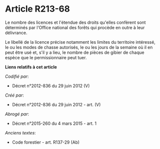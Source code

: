 # Article R213-68

Le nombre des licences et l'étendue des droits qu'elles confèrent sont déterminés par l'Office national des forêts qui
procède en outre à leur délivrance.

Le libellé de la licence précise notamment les limites du territoire intéressé, le ou les modes de chasse autorisés, le ou
les jours de la semaine où il en peut être usé et, s'il y a lieu, le nombre de pièces de gibier de chaque espèce que le
permissionnaire peut tuer.

**Liens relatifs à cet article**

_Codifié par_:

  - Décret n°2012-836 du 29 juin 2012 (V)

_Créé par_:

  - Décret n°2012-836 du 29 juin 2012 - art. (V)

_Abrogé par_:

  - Décret n°2015-260 du 4 mars 2015 - art. 1

_Anciens textes_:

  - Code forestier - art. R137-29 (Ab)
